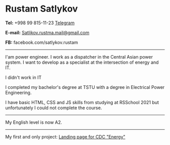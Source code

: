 # Rustam Satlykov #
  
**Tel:** +998 99 815-11-23 [Telegram](https://t.me/rustamsatlykov)
   
**E-mail:** Satlikov.rustma.mail@gmail.com
   
**FB:** facebook.com/satlykov.rustam

***
   
I'am power engineer. I work as a dispatcher in the Central Asian power system. I want to develop as a specialist at the intersection of energy and IT.
   
I didn't work in IT
  
I completed my bachelor's degree at TSTU with a degree in Electrical Power Engineering.

I have basic HTML, CSS and JS skills from studying at RSSchool 2021 but unfortunately I could not complete the course.

***

My English level is now A2.

***
My first and only project: [Landing page for CDC "Energy"](https://satlykov.github.io/CDC/)
